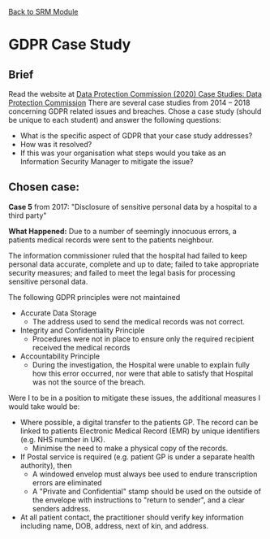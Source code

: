 [Back to SRM Module](../README.md)

# GDPR Case Study

## Brief
Read the website at [Data Protection Commission (2020) Case Studies: Data Protection Commission](https://dataprotection.ie/en/pre-gdpr/case-studies)
There are several case studies from 2014 – 2018 concerning GDPR related issues and breaches. Chose a case study (should be unique to each student) and answer the following questions:

- What is the specific aspect of GDPR that your case study addresses?
- How was it resolved?
- If this was your organisation what steps would you take as an Information Security Manager to mitigate the issue?

## Chosen case:
**Case 5** from 2017: "Disclosure of sensitive personal data by a hospital to a third party"

**What Happened:** Due to a number of seemingly innocuous errors, a patients medical records were sent to the patients neighbour. 

The information commissioner ruled that the hospital had failed to keep personal data accurate, complete and up to date; failed to take appropriate security measures; and failed to meet the legal basis for processing sensitive personal data. 

The following GDPR principles were not maintained
- Accurate Data Storage
	- The address used to send the medical records was not correct.
- Integrity and Confidentiality Principle
	- Procedures were not in place to ensure only the required recipient received the medical records
- Accountability Principle
	- During the investigation, the Hospital were unable to explain fully how this error occurred, nor were that able to satisfy that Hospital was not the source of the breach.

Were I to be in a position to mitigate these issues, the additional measures I would take would be:
- Where possible, a digital transfer to the patients GP. The record can be linked to patients Electronic Medical Record (EMR) by unique identifiers (e.g. NHS number in UK).
	- Minimise the need to make a physical copy of the records. 
- If Postal service is required (e.g. patient GP is under a separate health authority), then
	- A windowed envelop must always bee used to endure transcription errors are eliminated
	- A "Private and Confidential" stamp should be used on the outside of the envelope with instructions to "return to sender", and a clear senders address. 
- At all patient contact, the practitioner should verify key information including name, DOB, address, next of kin, and address. 

